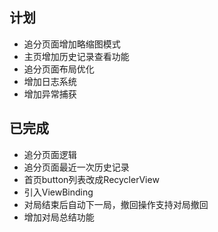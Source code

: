 ## 计划

- 追分页面增加略缩图模式
- 主页增加历史记录查看功能
- 追分页面布局优化
- 增加日志系统
- 增加异常捕获

## 已完成

- 追分页面逻辑
- 追分页面最近一次历史记录
- 首页button列表改成RecyclerView
- 引入ViewBinding
- 对局结束后自动下一局，撤回操作支持对局撤回
- 增加对局总结功能
